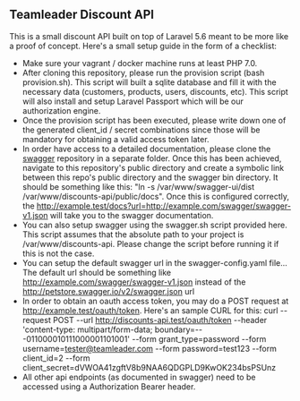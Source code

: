 ## Teamleader Discount API

This is a small discount API built on top of Laravel 5.6 meant to be more like a proof of concept. Here's a small setup guide in the form of a checklist:

- Make sure your vagrant / docker machine runs at least PHP 7.0. 
- After cloning this repository, please run the provision script (bash provision.sh). This script will built a sqlite database and fill it with the necessary data (customers, products, users, discounts, etc). This script will also install and setup Laravel Passport which will be our authorization engine.  
- Once the provision script has been executed, please write down one of the generated client_id / secret combinations since those will be mandatory for obtaining a valid access token later.
- In order have access to a detailed documentation, please clone the [swagger](https://github.com/swagger-api/swagger-ui.git) repository in a separate folder. Once this has been achieved, navigate to this repository's public directory and create a symbolic link between this repo's public directory and the swagger bin directory. It should be something like this: "ln -s /var/www/swagger-ui/dist /var/www/discounts-api/public/docs". Once this is configured correctly, the http://example.test/docs?url=http://example.com/swagger/swagger-v1.json will take you to the swagger documentation.
- You can also setup swagger using the swagger.sh script provided here. This script assumes that the absolute path to your project is /var/www/discounts-api. Please change the script before running it if this is not the case.
- You can setup the default swagger url in the swagger-config.yaml file... The default url should be something like http://example.com/swagger/swagger-v1.json instead of the http://petstore.swagger.io/v2/swagger.json url
- In order to obtain an oauth access token, you may do a POST request at http://example.test/oauth/token. Here's an sample CURL for this: curl --request POST --url http://discounts-api.test/oauth/token --header 'content-type: multipart/form-data; boundary=---011000010111000001101001' --form grant_type=password --form username=tester@teamleader.com --form password=test123 --form client_id=2 --form client_secret=dVWOA41zgftV8b9NAA6QDGPLD9KwOK234bsPSUnz
- All other api endpoints (as documented in swagger) need to be accessed using a Authorization Bearer <token> header.

